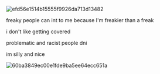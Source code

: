 ![efd56e1514b15555f9926da713d13482](https://github.com/user-attachments/assets/4dbc9632-cf9a-42bd-9499-10798c8387ec)

 freaky people can int to me because I'm freakier than a freak

i don't like getting covered

problematic and racist people dni

im silly and nice

![60ba3849ec00e1fde9ba5ee64ecc651a](https://github.com/user-attachments/assets/c1a4f55f-f8b7-4abc-a67b-b20337fc58a8)
